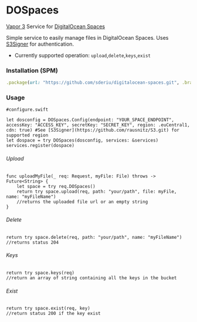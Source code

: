 # DOSpaces

[Vapor 3](https://vapor.codes/) Service for [DigitalOcean Spaces](https://developers.digitalocean.com/documentation/spaces/)

Simple service to easily manage files in DigitalOcean Spaces.
Uses [S3Signer](https://github.com/rausnitz/S3.git) for authentication.

* Currently supported operation: `upload`,`delete`,`keys`,`exist`

### Installation (SPM)
 ```ruby
.package(url: "https://github.com/sderiu/digitalocean-spaces.git", .branch("master"))
 ```

### Usage 
```
#configure.swift

let dosconfig = DOSpaces.Config(endpoint: "YOUR_SPACE_ENDPOINT", accessKey: "ACCESS_KEY", secretKey: "SECRET_KEY", region: .euCentral1, cdn: true) #See [S3Signer](https://github.com/rausnitz/S3.git) for supported region
let dospace = try DOSpaces(dosconfig, services: &services)
services.register(dospace)
```
###### Upload
```
func uploadMyFile(_ req: Request, myFile: File) throws -> Future<String> {
    let space = try req.DOSpaces()
    return try space.upload(req, path: "your/path", file: myFile, name: "myFileName")
    //returns the uploaded file url or an empty string
}
```
###### Delete
```
return try space.delete(req, path: "your/path", name: "myFileName")
//returns status 204 
```
###### Keys
```
return try space.keys(req)
//return an array of string containing all the keys in the bucket
```
###### Exist
```
return try space.exist(req, key)
//return status 200 if the key exist
```
